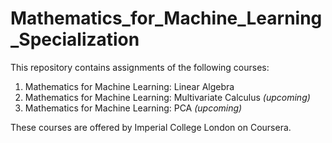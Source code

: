# Mathematics_for_Machine_Learning_Specialization
This repository contains assignments of the following courses:
1. Mathematics for Machine Learning: Linear Algebra
2. Mathematics for Machine Learning: Multivariate Calculus *(upcoming)*
3. Mathematics for Machine Learning: PCA *(upcoming)*

These courses are offered by Imperial College London on Coursera.
